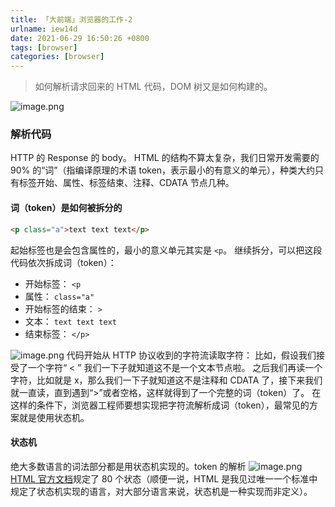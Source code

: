 ```yaml
---
title: 「大前端」浏览器的工作-2
urlname: iew14d
date: 2021-06-29 16:50:26 +0800
tags: [browser]
categories: [browser]
---
```


> 如何解析请求回来的 HTML 代码，DOM 树又是如何构建的。

![image.png](https://cdn.nlark.com/yuque/0/2021/png/250093/1624957540017-1335aa73-05b5-4026-8f2d-2dc46497da0d.png#align=left&display=inline&height=279&margin=%5Bobject%20Object%5D&name=image.png&originHeight=279&originWidth=732&size=40030&status=done&style=none&width=732)

### 解析代码

HTTP 的 Response 的 body。
HTML 的结构不算太复杂，我们日常开发需要的 90% 的“词”（指编译原理的术语 token，表示最小的有意义的单元），种类大约只有标签开始、属性、标签结束、注释、CDATA 节点几种。

#### 词（token）是如何被拆分的

```html
<p class="a">text text text</p>
```

起始标签也是会包含属性的，最小的意义单元其实是 `<p`。
继续拆分，可以把这段代码依次拆成词（token）：

- 开始标签： `<p`
- 属性： `class="a"`
- 开始标签的结束： `>`
- 文本： `text text text`
- 结束标签： `</p>`

![image.png](https://cdn.nlark.com/yuque/0/2021/png/250093/1625018471742-e211f6dd-480e-41dd-8e98-89eb7537bad2.png#align=left&display=inline&height=252&margin=%5Bobject%20Object%5D&name=image.png&originHeight=252&originWidth=624&size=40366&status=done&style=none&width=624)
代码开始从 HTTP 协议收到的字符流读取字符：
比如，假设我们接受了一个字符“ < ” 我们一下子就知道这不是一个文本节点啦。
之后我们再读一个字符，比如就是 x，那么我们一下子就知道这不是注释和 CDATA 了，接下来我们就一直读，直到遇到“>”或者空格，这样就得到了一个完整的词（token）了。
在这样的条件下，浏览器工程师要想实现把字符流解析成词（token），最常见的方案就是使用状态机。

#### 状态机

绝大多数语言的词法部分都是用状态机实现的。token 的解析
![image.png](https://cdn.nlark.com/yuque/0/2021/png/250093/1625018668766-dcb91c36-b69d-4fc1-8443-097fa7cb156f.png#align=left&display=inline&height=739&margin=%5Bobject%20Object%5D&name=image.png&originHeight=739&originWidth=768&size=226214&status=done&style=none&width=768)
[HTML 官方文档](https://html.spec.whatwg.org/multipage/parsing.html#tokenization)规定了 80 个状态（顺便一说，HTML 是我见过唯一一个标准中规定了状态机实现的语言，对大部分语言来说，状态机是一种实现而非定义）。

